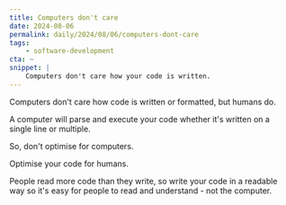 ```yaml
---
title: Computers don't care
date: 2024-08-06
permalink: daily/2024/08/06/computers-dont-care
tags:
    - software-development
cta: ~
snippet: |
    Computers don't care how your code is written.
---
```


Computers don't care how code is written or formatted, but humans do.

A computer will parse and execute your code whether it's written on a single line or multiple.

So, don't optimise for computers.

Optimise your code for humans.

People read more code than they write, so write your code in a readable way so it's easy for people to read and understand - not the computer.
